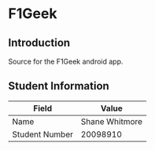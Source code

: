 # F1Geek

## Introduction

Source for the F1Geek android app.

## Student Information

| Field          | Value          |
|----------------|----------------|
| Name           | Shane Whitmore |
| Student Number | 20098910       |